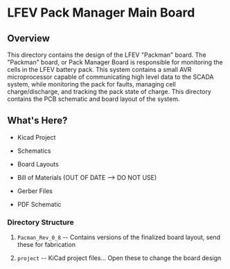 # LFEV Pack Manager Main Board



## Overview


This directory contains the design of the LFEV "Packman" board. 
The "Packman" board, or
Pack Manager Board is responsible for 
monitoring the cells in the LFEV battery pack. This 
system contains
 a small AVR microprocessor capable of communicating high level 
data to the
SCADA system, while monitoring the pack for faults, 
managing cell charge/discharge, and tracking
the pack state of 
charge. This directory contains the PCB schematic and board 
layout
of the system.



## What's Here?

 
- Kicad Project
     
- Schematics
     
- Board Layouts
     
- Bill of Materials
 (OUT OF DATE --> DO NOT USE)
- Gerber Files
 
- PDF Schematic



### Directory Structure


1. `Pacman_Rev_0_8` 
-- Contains versions of the finalized board layout, send these for fabrication

2. `project` 
-- KiCad project files... Open these to change the board design
